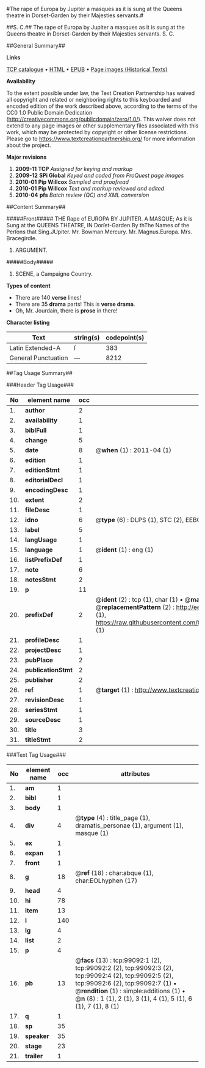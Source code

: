 #The rape of Europa by Jupiter a masques as it is sung at the Queens theatre in Dorset-Garden by their Majesties servants.#

##S. C.##
The rape of Europa by Jupiter a masques as it is sung at the Queens theatre in Dorset-Garden by their Majesties servants.
S. C.

##General Summary##

**Links**

[TCP catalogue](http://www.ota.ox.ac.uk/tcp/)  • 
[HTML](http://tei.it.ox.ac.uk/tcp/Texts-HTML/free/A58/A58051.html)  • 
[EPUB](http://tei.it.ox.ac.uk/tcp/Texts-EPUB/free/A58/A58051.epub) • 
[Page images (Historical Texts)](https://historicaltexts.jisc.ac.uk/eebo-13335937e)

**Availability**

To the extent possible under law, the Text Creation Partnership has waived all copyright and related or neighboring rights to this keyboarded and encoded edition of the work described above, according to the terms of the CC0 1.0 Public Domain Dedication (http://creativecommons.org/publicdomain/zero/1.0/). This waiver does not extend to any page images or other supplementary files associated with this work, which may be protected by copyright or other license restrictions. Please go to https://www.textcreationpartnership.org/ for more information about the project.

**Major revisions**

1. __2009-11__ __TCP__ *Assigned for keying and markup*
1. __2009-12__ __SPi Global__ *Keyed and coded from ProQuest page images*
1. __2010-01__ __Pip Willcox__ *Sampled and proofread*
1. __2010-01__ __Pip Willcox__ *Text and markup reviewed and edited*
1. __2010-04__ __pfs__ *Batch review (QC) and XML conversion*

##Content Summary##

#####Front#####
THE Rape of EUROPA BY JUPITER. A MASQUE; As it is Sung at the QUEENS THEATRE, IN Dorſet-Garden.By thThe Names of the Perſons that Sing.JUpiter. Mr. Bowman.Mercury. Mr. Magnus.Europa. Mrs. Bracegirdle.
1. ARGUMENT.

#####Body#####

1. SCENE, a Campaigne Country.

**Types of content**

  * There are 140 **verse** lines!
  * There are 35 **drama** parts! This is **verse drama**.
  * Oh, Mr. Jourdain, there is **prose** in there!

**Character listing**


|Text|string(s)|codepoint(s)|
|---|---|---|
|Latin Extended-A|ſ|383|
|General Punctuation|—|8212|

##Tag Usage Summary##

###Header Tag Usage###

|No|element name|occ|attributes|
|---|---|---|---|
|1.|__author__|2||
|2.|__availability__|1||
|3.|__biblFull__|1||
|4.|__change__|5||
|5.|__date__|8| @__when__ (1) : 2011-04 (1)|
|6.|__edition__|1||
|7.|__editionStmt__|1||
|8.|__editorialDecl__|1||
|9.|__encodingDesc__|1||
|10.|__extent__|2||
|11.|__fileDesc__|1||
|12.|__idno__|6| @__type__ (6) : DLPS (1), STC (2), EEBO-CITATION (1), OCLC (1), VID (1)|
|13.|__label__|5||
|14.|__langUsage__|1||
|15.|__language__|1| @__ident__ (1) : eng (1)|
|16.|__listPrefixDef__|1||
|17.|__note__|6||
|18.|__notesStmt__|2||
|19.|__p__|11||
|20.|__prefixDef__|2| @__ident__ (2) : tcp (1), char (1)  •  @__matchPattern__ (2) : ([0-9\-]+):([0-9IVX]+) (1), (.+) (1)  •  @__replacementPattern__ (2) : http://eebo.chadwyck.com/downloadtiff?vid=$1&page=$2 (1), https://raw.githubusercontent.com/textcreationpartnership/Texts/master/tcpchars.xml#$1 (1)|
|21.|__profileDesc__|1||
|22.|__projectDesc__|1||
|23.|__pubPlace__|2||
|24.|__publicationStmt__|2||
|25.|__publisher__|2||
|26.|__ref__|1| @__target__ (1) : http://www.textcreationpartnership.org/docs/. (1)|
|27.|__revisionDesc__|1||
|28.|__seriesStmt__|1||
|29.|__sourceDesc__|1||
|30.|__title__|3||
|31.|__titleStmt__|2||


###Text Tag Usage###

|No|element name|occ|attributes|
|---|---|---|---|
|1.|__am__|1||
|2.|__bibl__|1||
|3.|__body__|1||
|4.|__div__|4| @__type__ (4) : title_page (1), dramatis_personae (1), argument (1), masque (1)|
|5.|__ex__|1||
|6.|__expan__|1||
|7.|__front__|1||
|8.|__g__|18| @__ref__ (18) : char:abque (1), char:EOLhyphen (17)|
|9.|__head__|4||
|10.|__hi__|78||
|11.|__item__|13||
|12.|__l__|140||
|13.|__lg__|4||
|14.|__list__|2||
|15.|__p__|4||
|16.|__pb__|13| @__facs__ (13) : tcp:99092:1 (2), tcp:99092:2 (2), tcp:99092:3 (2), tcp:99092:4 (2), tcp:99092:5 (2), tcp:99092:6 (2), tcp:99092:7 (1)  •  @__rendition__ (1) : simple:additions (1)  •  @__n__ (8) : 1 (1), 2 (1), 3 (1), 4 (1), 5 (1), 6 (1), 7 (1), 8 (1)|
|17.|__q__|1||
|18.|__sp__|35||
|19.|__speaker__|35||
|20.|__stage__|23||
|21.|__trailer__|1||
